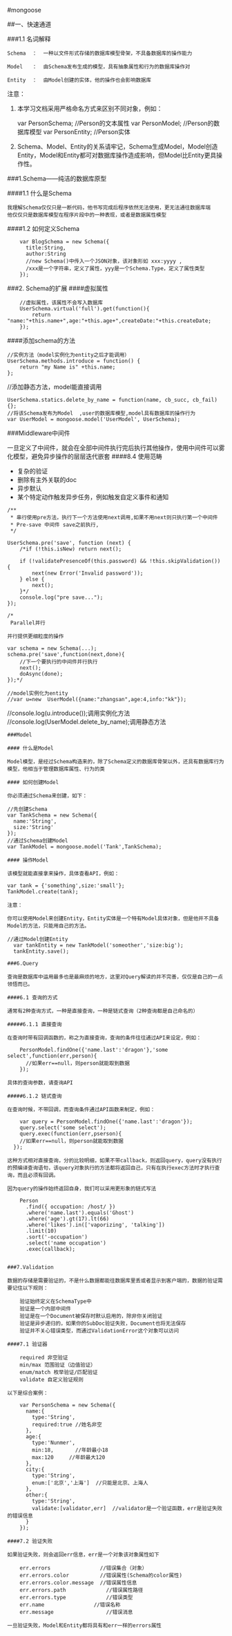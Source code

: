 #mongoose

##一、快速通道

###1.1 名词解释

    Schema  ：  一种以文件形式存储的数据库模型骨架，不具备数据库的操作能力

    Model   ：  由Schema发布生成的模型，具有抽象属性和行为的数据库操作对

    Entity  ：  由Model创建的实体，他的操作也会影响数据库


注意：

1.  本学习文档采用严格命名方式来区别不同对象，例如：

    var PersonSchema;   //Person的文本属性
    var PersonModel;    //Person的数据库模型
    var PersonEntity;   //Person实体

2.  Schema、Model、Entity的关系请牢记，Schema生成Model，Model创造Entity，Model和Entity都可对数据库操作造成影响，但Model比Entity更具操作性。

###1.Schema——纯洁的数据库原型

####1.1 什么是Schema

    我理解Schema仅仅只是一断代码，他书写完成后程序依然无法使用，更无法通往数据库端
    他仅仅只是数据库模型在程序片段中的一种表现，或者是数据属性模型

####1.2 如何定义Schema
```
    var BlogSchema = new Schema({
      title:String,
      author:String
      //new Schema()中传入一个JSON对象，该对象形如 xxx:yyyy ,
      /xxx是一个字符串，定义了属性，yyy是一个Schema.Type，定义了属性类型
    });
```
###2. Schema的扩展
####虚拟属性
```
    //虚拟属性，该属性不会写入数据库
    UserSchema.virtual('full').get(function(){
        return "name:"+this.name+",age:"+this.age+",createDate:"+this.createDate;
    });
```

####添加schema的方法
```
//实例方法（model实例化为entity之后才能调用）
UserSchema.methods.introduce = function() {
    return "my Name is" +this.name;
};
```
//添加静态方法，model能直接调用
```
UserSchema.statics.delete_by_name = function(name, cb_succ, cb_fail) {};
//将该Schema发布为Model  ,user的数据库模型,model具有数据库的操作行为
var UserModel = mongoose.model('UserModel', UserSchema);
```
###Middleware中间件

一旦定义了中间件，就会在全部中间件执行完后执行其他操作，使用中间件可以雾化模型，避免异步操作的层层迭代嵌套
####8.4 使用范畴
*    复杂的验证
*  删除有主外关联的doc
*  异步默认
*  某个特定动作触发异步任务，例如触发自定义事件和通知

```
/**
 * 串行使用pre方法，执行下一个方法使用next调用,如果不用next则只执行第一个中间件
 * Pre-save 中间件 save之前执行,
 */

UserSchema.pre('save', function (next) {
    /*if (!this.isNew) return next();

    if (!validatePresenceOf(this.password) && !this.skipValidation()) {
        next(new Error('Invalid password'));
    } else {
        next();
    }*/
    console.log("pre save...");
});
```
```
/*
 Parallel并行

并行提供更细粒度的操作

var schema = new Schema(...);
schema.pre('save',function(next,done){
    //下一个要执行的中间件并行执行
    next();
    doAsync(done);
});*/
```
```
//model实例化为entity
//var u=new  UserModel({name:"zhangsan",age:4,info:"kk"});
```
//console.log(u.introduce());调用实例化方法
//console.log(UserModel.delete_by_name);调用静态方法

```
###Model

#### 什么是Model

Model模型，是经过Schema构造来的，除了Schema定义的数据库骨架以外，还具有数据库行为模型，他相当于管理数据库属性、行为的类

#### 如何创建Model

你必须通过Schema来创建，如下：
```
    //先创建Schema
    var TankSchema = new Schema({
      name:'String',
      size:'String'
    });
    //通过Schema创建Model
    var TankModel = mongoose.model('Tank',TankSchema);
```
#### 操作Model

该模型就能直接拿来操作，具体查看API，例如：
```
    var tank = {'something',size:'small'};
    TankModel.create(tank);
```
注意：

你可以使用Model来创建Entity，Entity实体是一个特有Model具体对象，但是他并不具备Model的方法，只能用自己的方法。

//通过Model创建Entity
  var tankEntity = new TankModel('someother','size:big');
  tankEntity.save();

###6.Query

查询是数据库中运用最多也是最麻烦的地方，这里对Query解读的并不完善，仅仅是自己的一点领悟而已。

####6.1 查询的方式

通常有2种查询方式，一种是直接查询，一种是链式查询（2种查询都是自己命名的）

#####6.1.1 直接查询

在查询时带有回调函数的，称之为直接查询，查询的条件往往通过API来设定，例如：

    PersonModel.findOne({'name.last':'dragon'},'some select',function(err,person){
      //如果err==null，则person就能取到数据
    });

具体的查询参数，请查询API

#####6.1.2 链式查询

在查询时候，不带回调，而查询条件通过API函数来制定，例如：

    var query = PersonModel.findOne({'name.last':'dragon'});
    query.select('some select');
    query.exec(function(err,pserson){
    //如果err==null，则person就能取到数据
  });

这种方式相对直接查询，分的比较明细，如果不带callback，则返回query，query没有执行的预编译查询语句，该query对象执行的方法都将返回自己，只有在执行exec方法时才执行查询，而且必须有回调。

因为query的操作始终返回自身，我们可以采用更形象的链式写法

    Person
      .find({ occupation: /host/ })
      .where('name.last').equals('Ghost')
      .where('age').gt(17).lt(66)
      .where('likes').in(['vaporizing', 'talking'])
      .limit(10)
      .sort('-occupation')
      .select('name occupation')
      .exec(callback);


###7.Validation

数据的存储是需要验证的，不是什么数据都能往数据库里丢或者显示到客户端的，数据的验证需要记住以下规则：

    验证始终定义在SchemaType中
    验证是一个内部中间件
    验证是在一个Document被保存时默认启用的，除非你关闭验证
    验证是异步递归的，如果你的SubDoc验证失败，Document也将无法保存
    验证并不关心错误类型，而通过ValidationError这个对象可以访问

####7.1 验证器

    required 非空验证
    min/max 范围验证（边值验证）
    enum/match 枚举验证/匹配验证
    validate 自定义验证规则

以下是综合案例：

    var PersonSchema = new Schema({
      name:{
        type:'String',
        required:true //姓名非空
      },
      age:{
        type:'Nunmer',
        min:18,       //年龄最小18
        max:120     //年龄最大120
      },
      city:{
        type:'String',
        enum:['北京','上海']  //只能是北京、上海人
      },
      other:{
        type:'String',
        validate:[validator,err]  //validator是一个验证函数，err是验证失败的错误信息
      }
    });

####7.2 验证失败

如果验证失败，则会返回err信息，err是一个对象该对象属性如下

    err.errors                //错误集合（对象）
    err.errors.color          //错误属性(Schema的color属性)
    err.errors.color.message  //错误属性信息
    err.errors.path             //错误属性路径
    err.errors.type             //错误类型
    err.name                //错误名称
    err.message                 //错误消息

一旦验证失败，Model和Entity都将具有和err一样的errors属性

